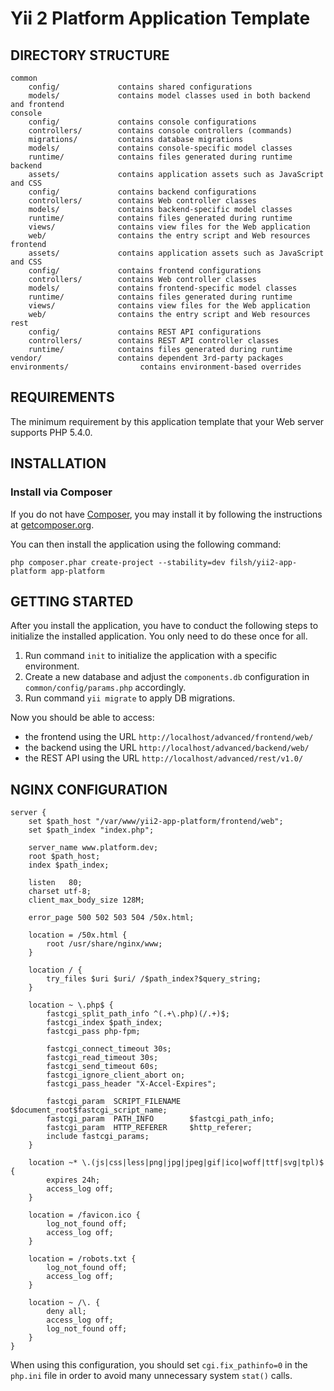 Yii 2 Platform Application Template
===================================


DIRECTORY STRUCTURE
-------------------

```
common
	config/             contains shared configurations
	models/             contains model classes used in both backend and frontend
console
	config/             contains console configurations
	controllers/        contains console controllers (commands)
	migrations/         contains database migrations
	models/             contains console-specific model classes
	runtime/            contains files generated during runtime
backend
	assets/             contains application assets such as JavaScript and CSS
	config/             contains backend configurations
	controllers/        contains Web controller classes
	models/             contains backend-specific model classes
	runtime/            contains files generated during runtime
	views/              contains view files for the Web application
	web/                contains the entry script and Web resources
frontend
	assets/             contains application assets such as JavaScript and CSS
	config/             contains frontend configurations
	controllers/        contains Web controller classes
	models/             contains frontend-specific model classes
	runtime/            contains files generated during runtime
	views/              contains view files for the Web application
	web/                contains the entry script and Web resources
rest
	config/             contains REST API configurations
	controllers/        contains REST API controller classes
	runtime/            contains files generated during runtime
vendor/                 contains dependent 3rd-party packages
environments/                contains environment-based overrides
```


REQUIREMENTS
------------

The minimum requirement by this application template that your Web server supports PHP 5.4.0.


INSTALLATION
------------

### Install via Composer

If you do not have [Composer](http://getcomposer.org/), you may install it by following the instructions
at [getcomposer.org](http://getcomposer.org/doc/00-intro.md#installation-nix).

You can then install the application using the following command:

~~~
php composer.phar create-project --stability=dev filsh/yii2-app-platform app-platform
~~~


GETTING STARTED
---------------

After you install the application, you have to conduct the following steps to initialize
the installed application. You only need to do these once for all.

1. Run command `init` to initialize the application with a specific environment.
2. Create a new database and adjust the `components.db` configuration in `common/config/params.php` accordingly.
3. Run command `yii migrate` to apply DB migrations.

Now you should be able to access:

- the frontend using the URL `http://localhost/advanced/frontend/web/`
- the backend using the URL `http://localhost/advanced/backend/web/`
- the REST API using the URL `http://localhost/advanced/rest/v1.0/`

NGINX CONFIGURATION
-------------------------------

~~~
server {
	set $path_host "/var/www/yii2-app-platform/frontend/web";
	set $path_index "index.php";

	server_name www.platform.dev;
	root $path_host;
	index $path_index;

	listen   80;
	charset utf-8;
	client_max_body_size 128M;

	error_page 500 502 503 504 /50x.html;

	location = /50x.html {
		root /usr/share/nginx/www;
	}

	location / {
		try_files $uri $uri/ /$path_index?$query_string;
	}

	location ~ \.php$ {
		fastcgi_split_path_info ^(.+\.php)(/.+)$;
		fastcgi_index $path_index;
		fastcgi_pass php-fpm;
		
		fastcgi_connect_timeout 30s;
		fastcgi_read_timeout 30s;
		fastcgi_send_timeout 60s;
		fastcgi_ignore_client_abort on;
		fastcgi_pass_header "X-Accel-Expires";

		fastcgi_param  SCRIPT_FILENAME  $document_root$fastcgi_script_name;
		fastcgi_param  PATH_INFO        $fastcgi_path_info;
		fastcgi_param  HTTP_REFERER     $http_referer;
		include fastcgi_params;
	}

	location ~* \.(js|css|less|png|jpg|jpeg|gif|ico|woff|ttf|svg|tpl)$ {
		expires 24h;
		access_log off;
	}

	location = /favicon.ico {
		log_not_found off;
		access_log off;
	}

	location = /robots.txt {
		log_not_found off;
		access_log off;
	}

	location ~ /\. {
		deny all;
		access_log off;
		log_not_found off;
	}
}
~~~

When using this configuration, you should set `cgi.fix_pathinfo=0` in the `php.ini` file in order to avoid many unnecessary system `stat()` calls.
